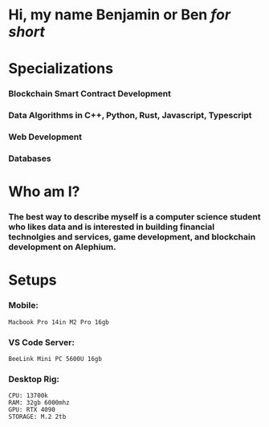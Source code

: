 <h1> Hi, my name Benjamin or Ben <i> for short </i> </h1>

# Specializations
<h3> Blockchain Smart Contract Development </h3>
<h3> Data Algorithms in C++, Python, Rust, Javascript, Typescript </h3>
<h3> Web Development </h3>
<h3> Databases </h3>

# Who am I?
<h3> The best way to describe myself is a computer science student who likes data and is interested in building financial technolgies and services, game development, and blockchain development on Alephium. </h3>

# Setups
<h3> Mobile: </h3>

```
Macbook Pro 14in M2 Pro 16gb
```

<h3> VS Code Server: </h3>

```
BeeLink Mini PC 5600U 16gb
```

<h3> Desktop Rig: </h3>

```
CPU: 13700k
RAM: 32gb 6000mhz
GPU: RTX 4090
STORAGE: M.2 2tb
```

